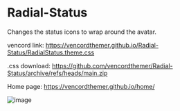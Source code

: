 # Radial-Status
 Changes the status icons to wrap around the avatar.
 
vencord link: https://vencordthemer.github.io/Radial-Status/RadialStatus.theme.css

.css download: https://github.com/vencordthemer/Radial-Status/archive/refs/heads/main.zip

Home page: https://vencordthemer.github.io/home/

![image](https://github.com/user-attachments/assets/2efe1fb8-7859-4552-ade6-e3141030e6d0)

